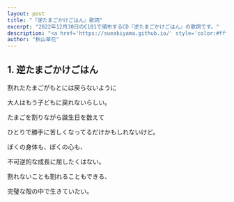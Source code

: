 ```yaml
---
layout: post
title: "『逆たまごかけごはん』歌詞"
excerpt: "2022年12月30日のC101で頒布するCD『逆たまごかけごはん』の歌詞です。"
description: "<a href='https://sueakiyama.github.io/' style='color:#ffffff'><u>Le Site Web de Suika Akiyama</u></a>"
author: "秋山翠花"
---
```


## 1. 逆たまごかけごはん

割れたたまごがもとには戻らないように

大人はもう子どもに戻れないらしい。

たまごを割りながら誕生日を数えて

ひとりで勝手に苦しくなってるだけかもしれないけど。


ぼくの身体も、ぼくの心も、

不可逆的な成長に屈したくはない。

割れないことも割れることもできる、

完璧な殻の中で生きていたい。


